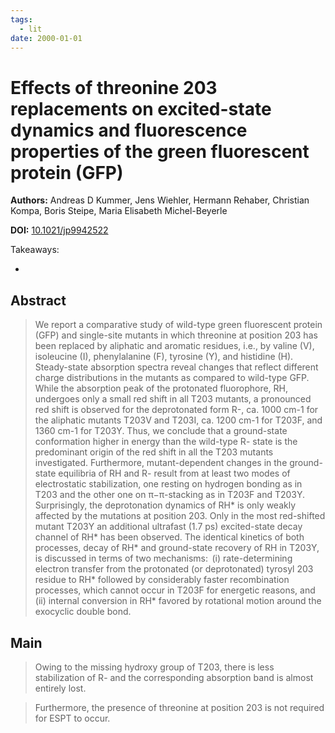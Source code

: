 ```yaml
---
tags:
  - lit
date: 2000-01-01
---
```


# Effects of threonine 203 replacements on excited-state dynamics and fluorescence properties of the green fluorescent protein (GFP)

**Authors:** Andreas D Kummer, Jens Wiehler, Hermann Rehaber, Christian Kompa, Boris Steipe, Maria Elisabeth Michel-Beyerle

**DOI:** [10.1021/jp9942522](https://doi.org/10.1021/jp9942522)

<!-- more -->

Takeaways:

- 

## Abstract

> We report a comparative study of wild-type green fluorescent protein (GFP) and single-site mutants in which threonine at position 203 has been replaced by aliphatic and aromatic residues, i.e., by valine (V), isoleucine (I), phenylalanine (F), tyrosine (Y), and histidine (H). Steady-state absorption spectra reveal changes that reflect different charge distributions in the mutants as compared to wild-type GFP. While the absorption peak of the protonated fluorophore, RH, undergoes only a small red shift in all T203 mutants, a pronounced red shift is observed for the deprotonated form R-, ca. 1000 cm-1 for the aliphatic mutants T203V and T203I, ca. 1200 cm-1 for T203F, and 1360 cm-1 for T203Y. Thus, we conclude that a ground-state conformation higher in energy than the wild-type R- state is the predominant origin of the red shift in all the T203 mutants investigated. Furthermore, mutant-dependent changes in the ground-state equilibria of RH and R- result from at least two modes of electrostatic stabilization, one resting on hydrogen bonding as in T203 and the other one on π−π-stacking as in T203F and T203Y. Surprisingly, the deprotonation dynamics of RH* is only weakly affected by the mutations at position 203. Only in the most red-shifted mutant T203Y an additional ultrafast (1.7 ps) excited-state decay channel of RH* has been observed. The identical kinetics of both processes, decay of RH* and ground-state recovery of RH in T203Y, is discussed in terms of two mechanisms:  (i) rate-determining electron transfer from the protonated (or deprotonated) tyrosyl 203 residue to RH* followed by considerably faster recombination processes, which cannot occur in T203F for energetic reasons, and (ii) internal conversion in RH* favored by rotational motion around the exocyclic double bond.

## Main

> Owing to the missing hydroxy group of T203, there is less stabilization of R- and the corresponding absorption band is almost entirely lost.

> Furthermore, the presence of threonine at position 203 is not required for ESPT to occur.

